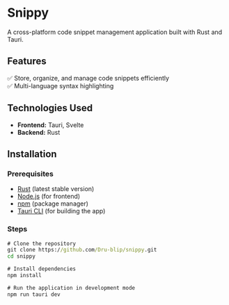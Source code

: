 # Snippy

A cross-platform code snippet management application built with Rust and Tauri.

## Features
✅ Store, organize, and manage code snippets efficiently  
✅ Multi-language syntax highlighting  


## Technologies Used
- **Frontend:** Tauri, Svelte
- **Backend:** Rust

## Installation

### Prerequisites
- [Rust](https://www.rust-lang.org/) (latest stable version)
- [Node.js](https://nodejs.org/) (for frontend)
- [npm](https://www.npmjs.com/) (package manager)
- [Tauri CLI](https://tauri.app/) (for building the app)

### Steps
```cmd
# Clone the repository
git clone https://github.com/Dru-blip/snippy.git
cd snippy

# Install dependencies
npm install

# Run the application in development mode
npm run tauri dev
